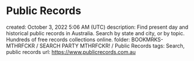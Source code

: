 # Public Records

created: October 3, 2022 5:06 AM (UTC)
description: Find present day and historical public records in Australia. Search by state and city, or by topic. Hundreds of free records collections online.
folder: BOOKMRKS-MTHRFCKR / SEARCH PARTY MTHRFCKR! / Public Records
tags: Search, public records
url: https://www.publicrecords.com.au